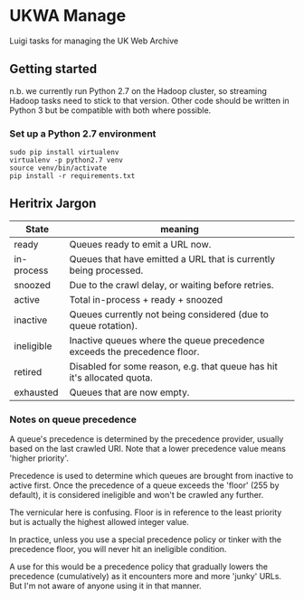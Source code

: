 # UKWA Manage
Luigi tasks for managing the UK Web Archive

## Getting started

n.b. we currently run Python 2.7 on the Hadoop cluster, so streaming
Hadoop tasks need to stick to that version. Other code should be written
in Python 3 but be compatible with both where possible.

### Set up a Python 2.7 environment

    sudo pip install virtualenv
    virtualenv -p python2.7 venv
    source venv/bin/activate
    pip install -r requirements.txt



## Heritrix Jargon


| State | meaning |
|---|---|
| ready | Queues ready to emit a URL now. |
| in-process | Queues that have emitted a URL that is currently being processed. |
| snoozed | Due to the crawl delay, or waiting before retries. |
| active | Total in-process + ready + snoozed |
| inactive | Queues currently not being considered (due to queue rotation). |
| ineligible | Inactive queues where the queue precedence exceeds the precedence floor. |
| retired | Disabled for some reason, e.g. that queue has hit it's allocated quota. |
| exhausted | Queues that are now empty. |


### Notes on queue precedence

A queue's precedence is determined by the precedence provider, usually based on the last crawled URI. Note that a lower precedence value means 'higher priority'.

Precedence is used to determine which queues are brought from inactive to active first. Once the precedence of a queue exceeds the 'floor' (255 by default), it is considered ineligible and won't be crawled any further.

The vernicular here is confusing. Floor is in reference to the least priority but is actually the highest allowed integer value.

In practice, unless you use a special precedence policy or tinker with the precedence floor, you will never hit an ineligible condition.

A use for this would be a precedence policy that gradually lowers the precedence (cumulatively) as it encounters more and more 'junky' URLs. But I'm not aware of anyone using it in that manner.